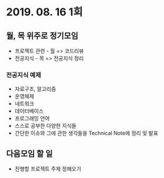 # 2019. 08. 16 1회

## 월, 목 위주로 정기모임
- 프로젝트 관련 - 월 => 코드리뷰
- 전공지식 - 목 => 전공지식 정리

### 전공지식 예제
- 자료구조, 알고리즘
- 운영체제
- 네트워크
- 데이터베이스
- 프로그래밍 언어
- 스스로 공부한 다양한 지식들
- 간단한 이슈와 그에 관한 생각들을 Technical Note에 정리 및 발표

## 다음모임 할 일
- 진행할 프로젝트 주제 정해오기
 
